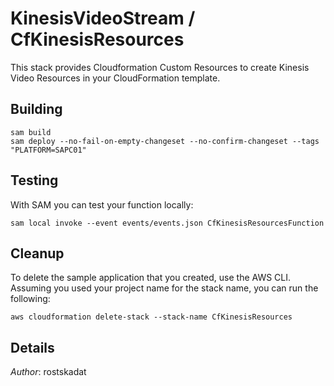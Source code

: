 # KinesisVideoStream / CfKinesisResources

This stack provides Cloudformation Custom Resources to create Kinesis Video Resources in your CloudFormation template.

## Building

```shell
sam build 
sam deploy --no-fail-on-empty-changeset --no-confirm-changeset --tags "PLATFORM=SAPC01" 
``` 

## Testing

With SAM you can test your function locally:

```shell
sam local invoke --event events/events.json CfKinesisResourcesFunction
```

## Cleanup

To delete the sample application that you created, use the AWS CLI. Assuming you used your project name for the stack name, you can run the following:

```shell
aws cloudformation delete-stack --stack-name CfKinesisResources
```

## Details

*Author*: rostskadat
